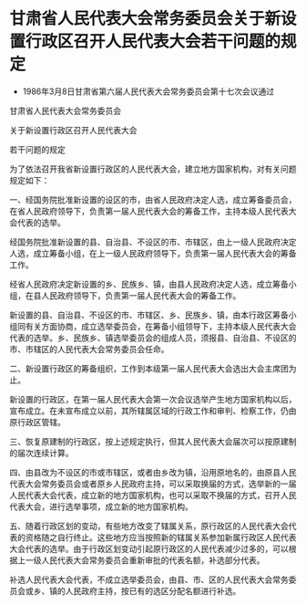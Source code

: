 # 甘肃省人民代表大会常务委员会关于新设置行政区召开人民代表大会若干问题的规定

- 1986年3月8日甘肃省第六届人民代表大会常务委员会第十七次会议通过

<!-- INFO END -->

甘肃省人民代表大会常务委员会

关于新设置行政区召开人民代表大会

若干问题的规定

为了依法召开我省新设置行政区的人民代表大会，建立地方国家机构，对有关问题规定如下：

一、经国务院批准新设置的设区的市，由省人民政府决定人选，成立筹备委员会，在省人民政府领导下，负责第一届人民代表大会的筹备工作，主持本级人民代表大会代表的选举。

经国务院批准新设置的县、自治县、不设区的市、市辖区，由上一级人民政府决定人选，成立筹备小组，在上一级人民政府领导下，负责第一届人民代表大会的筹备工作。

经省人民政府决定新设置的乡、民族乡、镇，由县人民政府决定人选，成立筹备小组，在县人民政府领导下，负责第一届人民代表大会的筹备工作。

新设置的县、自治县、不设区的市、市辖区、乡、民族乡、镇，由本行政区筹备小组同有关方面协商，成立选举委员会，在筹备小组领导下，主持本级人民代表大会代表的选举。乡、民族乡、镇选举委员会的组成人员，须报县、自治县、不设区的市、市辖区的人民代表大会常务委员会任命。

二、新设置行政区的筹备组织，工作到本级第一届人民代表大会选出大会主席团为止。

新设置的行政区，在第一届人民代表大会第一次会议选举产生地方国家机构以后，宣布成立。在未宣布成立以前，其所辖属区域的行政工作和审判、检察工作，仍由原行政区管辖。

三、恢复原建制的行政区，按上述规定执行，但其人民代表大会届次可以按原建制的届次连续计算。

四、由县改为不设区的市或市辖区，或者由乡改为镇，沿用原地名的，由原县人民代表大会常务委员会或者原乡人民政府主持，可以采取换届的方式，选举新的一届人民代表大会代表，成立新的地方国家机构，也可以采取不换届的方式，召开人民代表大会，进行选举事项，成立新的地方国家机构。

五、随着行政区划的变动，有些地方改变了辖属关系，原行政区的人民代表大会代表的资格随之自行终止。这些地方应当按照新的辖属关系参加新属行政区人民代表大会代表的选举。由于行政区划变动引起原行政区的人民代表减少过多的，可以根据上一级人民代表大会常务委员会重新审批的代表名额，补选部分代表。

补选人民代表大会代表，不成立选举委员会，由县、市、区的人民代表大会常务委员会或乡、镇的人民政府主持，按已有的选区分配名额进行补选。
